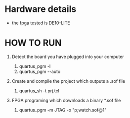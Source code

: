 # Hardware details
- the fpga tested is DE10-LITE

# HOW TO RUN
1. Detect the board you have plugged into your computer
    1. quartus_pgm -l
    2. quartus_pgm --auto

2. Create and compile the project which outputs a .sof file
    1. quartus_sh -t prj.tcl

3. FPGA programing which downloads a binary *.sof file
    1. quartus_pgm -m JTAG -o "p;watch.sof@1"
